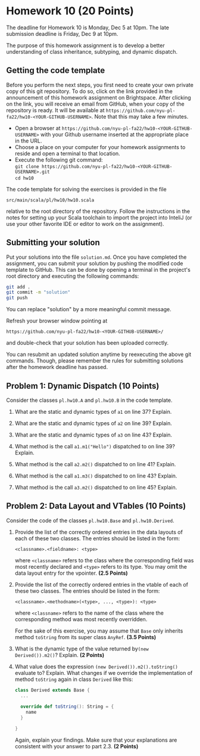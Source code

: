 # Homework 10 (20 Points)


The deadline for Homework 10 is Monday, Dec 5 at 10pm. The late
submission deadline is Friday, Dec 9 at 10pm.

The purpose of this homework assignment is to develop a better
understanding of class inheritance, subtyping, and dynamic dispatch.

## Getting the code template

Before you perform the next steps, you first need to create your own
private copy of this git repository. To do so, click on the link
provided in the announcement of this homework assignment on
Brightspace. After clicking on the link, you will receive an email from
GitHub, when your copy of the repository is ready. It will be
available at
`https://github.com/nyu-pl-fa22/hw10-<YOUR-GITHUB-USERNAME>`.
Note that this may take a few minutes.

* Open a browser at
  `https://github.com/nyu-pl-fa22/hw10-<YOUR-GITHUB-USERNAME>` with
  your Github username inserted at the appropriate place in the URL.
* Choose a place on your computer for your homework assignments to reside and open a terminal to that location.
* Execute the following git command: <br/>
  ```git clone https://github.com/nyu-pl-fa22/hw10-<YOUR-GITHUB-USERNAME>.git```<br/>
  ```cd hw10```

The code template for solving the exercises is provided in the file

```
src/main/scala/pl/hw10/hw10.scala
```

relative to the root directory of the repository. Follow the
instructions in the notes for setting up your Scala toolchain to
import the project into InteliJ (or use your other favorite IDE or
editor to work on the assignment).

## Submitting your solution

Put your solutions into the file `solution.md`. Once you have
completed the assignment, you can submit your solution by pushing the
modified code template to GitHub. This can be done by opening a
terminal in the project's root directory and executing the following
commands:

```bash
git add .
git commit -m "solution"
git push
```

You can replace "solution" by a more meaningful commit message.

Refresh your browser window pointing at
```
https://github.com/nyu-pl-fa22/hw10-<YOUR-GITHUB-USERNAME>/
```
and double-check that your solution has been uploaded correctly.

You can resubmit an updated solution anytime by reexecuting the above
git commands. Though, please remember the rules for submitting
solutions after the homework deadline has passed.


## Problem 1: Dynamic Dispatch (10 Points)

Consider the classes `pl.hw10.A` and `pl.hw10.B` in the code template.

1. What are the static and dynamic types of `a1` on line 37? Explain.

1. What are the static and dynamic types of `a2` on line 39? Explain.

1. What are the static and dynamic types of `a3` on line 43? Explain.

1. What method is the call `a1.m1("Hello")` dispatched to on line 39? Explain.

1. What method is the call `a2.m2()` dispatched to on line 41? Explain.

1. What method is the call `a1.m3()` dispatched to on line 43?
   Explain.
   
1. What method is the call `a3.m2()` dispatched to on line 45? Explain.

## Problem 2: Data Layout and VTables (10 Points)

Consider the code of the classes `pl.hw10.Base` and `pl.hw10.Derived`.

1. Provide the list of the correctly ordered entries in the data
   layouts of each of these two classes. The entries should be listed
   in the form:
   
   ```<classname>.<fieldname>: <type>```
   
   where `<classname>` refers to the class where the corresponding
   field was most recently declared and `<type>` refers to its
   type. You may omit the data layout entry for the vpointer. **(2.5
   Points)**
      
1. Provide the list of the correctly ordered entries in the vtable of
   each of these two classes. The entries should be listed in the
   form:
   
   ```<classname>.<methodname>(<type>, ..., <type>): <type>```

   where `<classname>` refers to the name of the class where the
   corresponding method was most recently overridden.
   
   For the sake of this exercise, you may assume that `Base` only
   inherits method `toString` from its super class `AnyRef`. **(3.5
   Points)**
     
1. What is the dynamic type of the value returned by`(new
   Derived()).m2()`? Explain. **(2 Points)**

1. What value does the expression `(new Derived()).m2().toString()`
   evaluate to? Explain. What changes if we override the
   implementation of method `toString` again in class `Derived` like
   this:
   
   ```scala
   class Derived extends Base {
     ...
     
     override def toString(): String = { 
       name
     }
   
   }
   ```
   
   Again, explain your findings. Make sure that your explanations are
   consistent with your answer to part 2.3.
   **(2 Points)**
